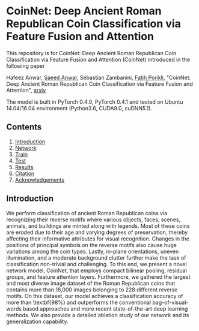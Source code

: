 # CoinNet: Deep Ancient Roman Republican Coin Classification via Feature Fusion and Attention

This repository is for CoinNet: Deep Ancient Roman Republican Coin Classification via Feature Fusion and Attention (CoinNet) introduced in the following paper

Hafeez Anwar, [Saeed Anwar](https://saeed-anwar.github.io/), Sebastian Zambanini, [Fatih Porikli](https://porikli.com), "CoinNet: Deep Ancient Roman Republican Coin Classification via Feature Fusion and Attention", [arxiv](https://arxiv.org/abs/1908.09428) 

The model is built in PyTorch 0.4.0, PyTorch 0.4.1 and tested on Ubuntu 14.04/16.04 environment (Python3.6, CUDA9.0, cuDNN5.1). 


## Contents
1. [Introduction](#introduction)
2. [Network](#network)
2. [Train](#train)
3. [Test](#test)
4. [Results](#results)
5. [Citation](#citation)
6. [Acknowledgements](#acknowledgements)

## Introduction
We perform classification of ancient Roman Republican coins via recognizing their reverse motifs where various objects, faces, scenes, animals, and buildings are minted along with legends. Most of these coins are eroded due to their age and varying degrees of preservation, thereby affecting their informative attributes for visual recognition. Changes in the positions of principal symbols on the reverse motifs also cause huge variations among the coin types. Lastly, in-plane orientations, uneven illumination, and a moderate background clutter further make the task of classification non-trivial and challenging.
To this end, we present a novel network model, CoinNet, that employs compact bilinear pooling, residual groups, and feature attention layers. Furthermore, we gathered the largest and most diverse image dataset of the Roman Republican coins that contains more than 18,000 images belonging to 228 different reverse motifs. On this dataset, our model achieves a classification accuracy of more than \textbf{98\%} and outperforms the conventional bag-of-visual-words based approaches and more recent state-of-the-art deep learning methods. We also provide a detailed ablation study of our network and its generalization capability.
